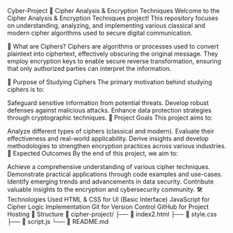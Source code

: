 Cyber-Project
🔐 Cipher Analysis & Encryption Techniques
Welcome to the Cipher Analysis & Encryption Techniques project! This repository focuses on understanding, analyzing, and implementing various classical and modern cipher algorithms used to secure digital communication.

📘 What are Ciphers?
Ciphers are algorithms or processes used to convert plaintext into ciphertext, effectively obscuring the original message. They employ encryption keys to enable secure reverse transformation, ensuring that only authorized parties can interpret the information.

🎯 Purpose of Studying Ciphers
The primary motivation behind studying ciphers is to:

Safeguard sensitive information from potential threats.
Develop robust defenses against malicious attacks.
Enhance data protection strategies through cryptographic techniques.
🧭 Project Goals
This project aims to:

Analyze different types of ciphers (classical and modern).
Evaluate their effectiveness and real-world applicability.
Derive insights and develop methodologies to strengthen encryption practices across various industries.
🌟 Expected Outcomes
By the end of this project, we aim to:

Achieve a comprehensive understanding of various cipher techniques.
Demonstrate practical applications through code examples and use-cases.
Identify emerging trends and advancements in data security.
Contribute valuable insights to the encryption and cybersecurity community.
🛠️ Technologies Used
HTML & CSS for UI (Basic Interface)
JavaScript for Cipher Logic Implementation
Git for Version Control
GitHub for Project Hosting
📂 Structure
📁 cipher-project/ ├── 📄 index2.html ├── 📄 style.css ├── 📄 script.js └── 📄 README.md
